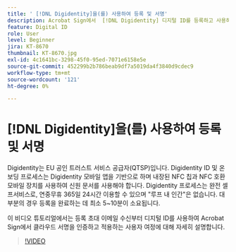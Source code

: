 ```yaml
---
title: ' [!DNL Digidentity]을(를) 사용하여 등록 및 서명'
description: Acrobat Sign에서  [!DNL Digidentity] 디지털 ID를 등록하고 사용하는 방법을 알아봅니다.
feature: Digital ID
role: User
level: Beginner
jira: KT-8670
thumbnail: KT-8670.jpg
exl-id: 4c1641bc-3298-45f0-95ed-7071e6158e5e
source-git-commit: 452299b2b786beab9df7a5019da4f3840d9cdec9
workflow-type: tm+mt
source-wordcount: '121'
ht-degree: 0%

---
```


# [!DNL Digidentity]을(를) 사용하여 등록 및 서명

Digidentity는 EU 공인 트러스트 서비스 공급자(QTSP)입니다. Digidentity ID 및 온보딩 프로세스는 Digidentity 모바일 앱을 기반으로 하며 내장된 NFC 칩과 NFC 호환 모바일 장치를 사용하여 신원 문서를 사용해야 합니다. Digidentity 프로세스는 완전 셀프서비스로, 연중무휴 365일 24시간 이용할 수 있으며 &quot;루프 내 인간&quot;은 없습니다. 대부분의 경우 등록을 완료하는 데 최소 5~10분이 소요됩니다.

이 비디오 튜토리얼에서는 등록 초대 이메일 수신부터 디지털 ID를 사용하여 Acrobat Sign에서 클라우드 서명을 인증하고 적용하는 사용자 여정에 대해 자세히 설명합니다.

>[!VIDEO](https://video.tv.adobe.com/v/3449789?quality=12&learn=on&hidetitle=true&captions=kor)

